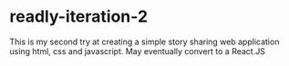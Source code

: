 # readly-iteration-2
This is my second try at creating a simple story sharing web application using html, css and javascript. May eventually convert to a React.JS 

